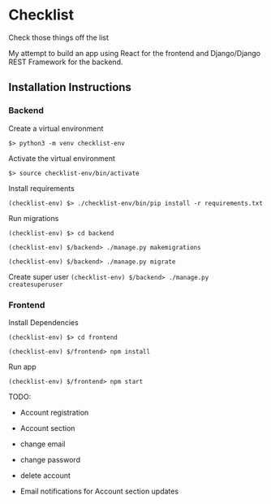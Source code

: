 # Checklist
Check those things off the list

My attempt to build an app using React for the frontend and Django/Django REST Framework for the backend.

## Installation Instructions

### Backend

Create a virtual environment

`$> python3 -m venv checklist-env`

Activate the virtual environment

`$> source checklist-env/bin/activate`

Install requirements

`(checklist-env) $> ./checklist-env/bin/pip install -r requirements.txt`

Run migrations

`(checklist-env) $> cd backend`

`(checklist-env) $/backend> ./manage.py makemigrations`

`(checklist-env) $/backend> ./manage.py migrate`

Create super user
`(checklist-env) $/backend> ./manage.py createsuperuser`

### Frontend

Install Dependencies

`(checklist-env) $> cd frontend`

`(checklist-env) $/frontend> npm install`

Run app

`(checklist-env) $/frontend> npm start`

TODO:
- Account registration
- Account section
 - change email
 - change password
 - delete account

- Email notifications for Account section updates
